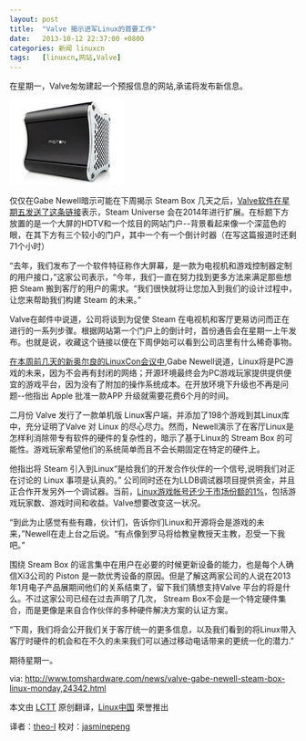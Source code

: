 ```yaml
---
layout: post
title:	"Valve 揭示进军Linux的首要工作"
date:	2013-10-12 22:37:00 +0800 
categories:	新闻 linuxcn 
tags:	[linuxcn,网站,Valve]
---
```



在星期一，Valve匆匆建起一个预报信息的网站,承诺将发布新信息。


 ![](/Asserts/Images/album/201310/11/2304278bo2wbr683wof8uu.jpg)


仅仅在Gabe Newell暗示可能在下周揭示 Steam Box 几天之后，[Valve软件在星期五发送了这条链接](http://steampowered.com/livingroom)表示，Steam Universe 会在2014年进行扩展。在标题下方放置的是一个大屏的HDTV和一个炫目的网站门户--背景看起来像一个深蓝色的眼，在其下方有三个较小的门户，其中一个有一个倒计时器（在写这篇报道时还剩71个小时）


“去年，我们发布了一个软件特征称作大屏幕，是一款为电视机和游戏控制器定制的用户接口，”这家公司表示，“今年，我们一直在努力找到更多方法来满足那些想把 Steam 搬到客厅的用户的需求。“我们很快就将让您加入到我们的设计过程中，让您来帮助我们构建 Steam 的未来。”


Valve在邮件中说道，公司将谈到为促使 Steam 在电视机和客厅更易访问而正在进行的一系列步骤。根据网站第一个门户上的倒计时，首份通告会在星期一上午发布。也就是说，收藏这个链接以便在下周伊始可以看到公司店里有什么稀奇事物。


[在本周前几天的新奥尔良的LinuxCon会议中](http://www.youtube.com/watch?v=Gzn6E2m3otg#t=1369),Gabe Newell说道，Linux将是PC游戏的未来，因为不会再有封闭的网络；开源环境最终会为PC游戏玩家提供提供便宜的游戏平台，因为没有了附加的操作系统成本。在开放环境下升级也不再是问题--他指出 Apple 批准一款APP 升级就需要花费6个月的时间。


二月份 Valve 发行了一款单机版 Linux客户端，并添加了198个游戏到其Linux库中，充分证明了Valve 对 Linux 的尽心尽力。然而，Newell演示了在客厅Linux是怎样利消除带专有软件的硬件的复杂性的，暗示了基于Linux的 Stream Box 的可能性。游戏玩家希望他们的系统简单而且不会长期固定在特定的硬件上。


他指出将 Steam 引入到Linux“是给我们的开发合作伙伴的一个信号,说明我们对正在讨论的 Linux 事项是认真的。” 公司同时还在为LLDB调试器项目提供资金，并且正合作开发另外一个调试器。当前，[Linux游戏帐号还少于市场份额的1%](http://arstechnica.com/gaming/2013/09/gabe-newell-linux-is-the-future-of-gaming-new-hardware-coming-soon/)，包括游戏玩家数、游戏时间和收益。Valve想要改变这一状况。


“到此为止感觉有些有趣，伙计们，告诉你们Linux和开源将会是游戏的未来，”Newell在走上台之后说。“有点像到罗马将给教皇教授天主教，忍受一下我吧。”


围绕 Sream Box 的谣言集中在用户在必要的时候更新设备的能力，也是每个人确信Xi3公司的 Piston 是一款优秀设备的原因。但是了解这两家公司的人说在2013年1月电子产品展期间他们的关系结束了，留下我们猜想支持Valve 平台的将是什么。不过这家公司已经在过去声明了几次， Stream Box不会是一个特定硬件集合，而是更像是来自合作伙伴的多种硬件解决方案的认证方案。


“下周，我们将会公开我们关于客厅统一的更多信息，以及我们看到的将Linux带入客厅时硬件的机会和在不久的未来我们可以通过移动电话带来的更统一化的潜力.”


期待星期一。


 


via: <http://www.tomshardware.com/news/valve-gabe-newell-steam-box-linux-monday,24342.html>


本文由 [LCTT](https://github.com/LCTT/TranslateProject) 原创翻译，[Linux中国](http://linux.cn/portal.php) 荣誉推出


译者：[theo-l](http://linux.cn/space/theo-l) 校对：[jasminepeng](http://linux.cn/space/jasminepeng)

